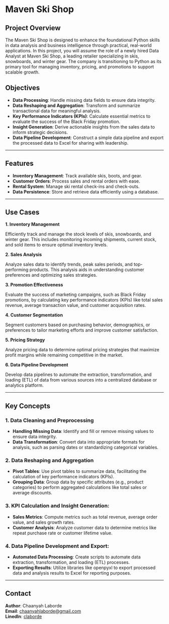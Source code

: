 # Maven Ski Shop

## Project Overview
The Maven Ski Shop is designed to enhance the foundational Python skills in data analysis and business intelligence through practical, real-world applications. In this project, you will assume the role of a newly hired Data Analyst at Maven Ski Shop, a leading retailer specializing in skis, snowboards, and winter gear. The company is transitioning to Python as its primary tool for managing inventory, pricing, and promotions to support scalable growth.

## Objectives
- **Data Processing**: Handle missing data fields to ensure data integrity.
- **Data Reshaping and Aggregation**: Transform and summarize transactional data for meaningful analysis.
- **Key Performance Indicators (KPIs)**: Calculate essential metrics to evaluate the success of the Black Friday promotion.
- **Insight Generation**: Derive actionable insights from the sales data to inform strategic decisions.
- **Data Pipeline Development**: Construct a simple data pipeline and export the processed data to Excel for sharing with leadership.

---

## Features
- **Inventory Management**: Track available skis, boots, and gear.
- **Customer Orders**: Process sales and rental orders with ease.
- **Rental System**: Manage ski rental check-ins and check-outs.
- **Data Persistence**: Store and retrieve data efficiently using a database.

--- 

## Use Cases
**1. Inventory Management**

Efficiently track and manage the stock levels of skis, snowboards, and winter gear. This includes monitoring incoming shipments, current stock, and sold items to ensure optimal inventory levels.

**2. Sales Analysis**

Analyze sales data to identify trends, peak sales periods, and top-performing products. This analysis aids in understanding customer preferences and optimizing sales strategies.

**3. Promotion Effectiveness**

Evaluate the success of marketing campaigns, such as Black Friday promotions, by calculating key performance indicators (KPIs) like total sales revenue, average transaction value, and customer acquisition rates.

**4. Customer Segmentation**

Segment customers based on purchasing behavior, demographics, or preferences to tailor marketing efforts and improve customer satisfaction.

**5. Pricing Strategy**

Analyze pricing data to determine optimal pricing strategies that maximize profit margins while remaining competitive in the market.

**6. Data Pipeline Development**

Develop data pipelines to automate the extraction, transformation, and loading (ETL) of data from various sources into a centralized database or analytics platform.

---

## Key Concepts
### 1. Data Cleaning and Preprocessing
   - **Handling Missing Data**: Identify and fill or remove missing values to ensure data integrity.
   - **Data Transformation**: Convert data into appropriate formats for analysis, such as parsing dates or standardizing categorical variables.

### 2. Data Reshaping and Aggregation
   - **Pivot Tables**: Use pivot tables to summarize data, facilitating the calculation of key performance indicators (KPIs).
   - **Grouping Data**: Group data by specific attributes (e.g., product categories) to perform aggregated calculations like total sales or average discounts.

### 3. KPI Calculation and Insight Generation:
   - **Sales Metrics**: Compute metrics such as total revenue, average order value, and sales growth rates.
   - **Customer Analysis**: Analyze customer data to determine metrics like repeat purchase rate or customer lifetime value.

### 4. Data Pipeline Development and Export:
   - **Automated Data Processing**: Create scripts to automate data extraction, transformation, and loading (ETL) processes.
   - **Exporting Results**: Utilize libraries like openpyxl to export processed data and analysis results to Excel for reporting purposes.

---

## Contact
**Author**: Chaanyah Laborde <br>
**Email**: [chaanyahlaborde@gmail.com](mailto:chaanyahlaborde@gmail.com) <br>
**LinedIn**: [claborde](https://www.linkedin.com/in/claborde/)

